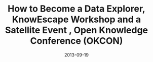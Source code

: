---
title: How to Become a Data Explorer, KnowEscape Workshop and a Satellite Event , Open Knowledge Conference (OKCON)
date: "2013-09-19"
location: Geneva, Switzerland 
credit: Places & Spaces
images: [image01-lg.jpg]
thumbs: [image01-thb.jpg]
---